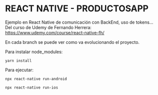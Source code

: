 # REACT NATIVE - PRODUCTOSAPP

Ejemplo en React Native de comunicación con BackEnd, uso de tokens...
Del curso de Udemy de Fernando Herrera: https://www.udemy.com/course/react-native-fh/

En cada branch se puede ver como va evolucionando el proyecto.

Para instalar node_modules:

```
yarn install
```

Para ejecutar:

```
npx react-native run-android
```

```
npx react-native run-ios
```
